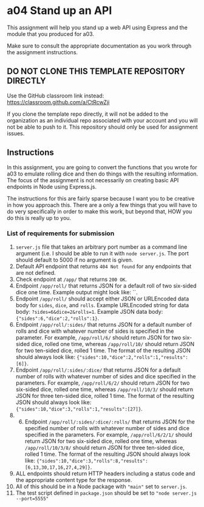 # a04 Stand up an API

This assignment will help you stand up a web API using Express and the module that you produced for a03.

Make sure to consult the appropriate documentation as you work through the assignment instructions.

## DO NOT CLONE THIS TEMPLATE REPOSITORY DIRECTLY

Use the GitHub classroom link instead: https://classroom.github.com/a/CtRcwZji

If you clone the template repo directly, it will not be added to the organization as an individual repo associated with your account and you will not be able to push to it. This repository should only be used for assignment issues.

## Instructions

In this assignment, you are going to convert the functions that you wrote for a03 to emulate rolling dice and then do things with the resulting information.
The focus of the assignment is not necessarily on creating basic API endpoints in Node using Express.js.

The instructions for this are fairly sparse because I want you to be creative in how you approach this.
There are a only a few things that you will have to do very specifically in order to make this work, but beyond that, HOW you do this is really up to you. 

### List of requirements for submission

1. `server.js` file that takes an arbitrary port number as a command line argument (i.e. I should be able to run it with `node server.js`. The port should default to 5000 if no argument is given.
2. Default API endpoint that returns `404 Not found` for any endpoints that are not defined.
3. Check endpoint at `/app/` that returns `200 OK`.
4. Endpoint `/app/roll/` that returns JSON for a default roll of two six-sided dice one time. Example output might look like: ``.
5. Endpoint `/app/roll/` should accept either JSON or URLEncoded data body for `sides`, `dice`, and `rolls`. Example URLEncoded string for data body: `?sides=6&dice=2&rolls=1`. Example JSON data body: `{"sides":6,"dice":2,"rolls":1}`.
6. Endpoint `/app/roll/:sides/` that returns JSON for a default number of rolls and dice with whatever number of sides is specified in the parameter. For example, `/app/roll/6/` should return JSON for two six-sided dice, rolled one time, whereas `/app/roll/10/` should return JSON for two ten-sided dice, rolled 1 time. The format of the resulting JSON should always look like: `{"sides":10,"dice":2,"rolls":1,"results":[6]}`.
6. Endpoint `/app/roll/:sides/:dice/` that returns JSON for a default number of rolls with whatever number of sides and dice specified in the parameters. For example, `/app/roll/6/2/` should return JSON for two six-sided dice, rolled one time, whereas `/app/roll/10/3/` should return JSON for three ten-sided dice, rolled 1 time. The format of the resulting JSON should always look like: `{"sides":10,"dice":3,"rolls":1,"results":[27]}`.
7. 6. Endpoint `/app/roll/:sides/:dice/:rolls/` that returns JSON for the specified number of rolls with whatever number of sides and dice specified in the parameters. For example, `/app/roll/6/2/1/` should return JSON for two six-sided dice, rolled one time, whereas `/app/roll/10/3/8/` should return JSON for three ten-sided dice, rolled 1 time. The format of the resulting JSON should always look like: `{"sides":10,"dice":3,"rolls":8,"results":[6,13,30,17,16,27,4,29]}`.
8. ALL endpoints should return HTTP headers including a status code and the appropriate content type for the response.
9. All of this should be in a Node package with `"main"` set to `server.js`.
10. The test script defined in `package.json` should be set to `"node server.js --port=5555"`
